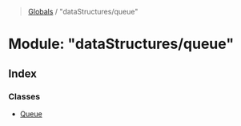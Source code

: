 > [Globals](../globals.md) / "dataStructures/queue"

# Module: "dataStructures/queue"

## Index

### Classes

* [Queue](../classes/_datastructures_queue_.queue.md)
